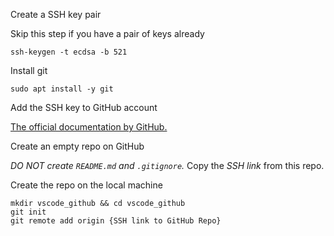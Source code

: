 Create a SSH key pair

Skip this step if you have a pair of keys already

```shell
ssh-keygen -t ecdsa -b 521
```

Install git

```shell
sudo apt install -y git
```

Add the SSH key to GitHub account

[The official documentation by GitHub.](https://help.github.com/en/github/aut...)

Create an empty repo on GitHub

*DO NOT create `README.md` and `.gitignore`.*
Copy the *SSH link* from this repo.

Create the repo on the local machine

```shell
mkdir vscode_github && cd vscode_github
git init
git remote add origin {SSH link to GitHub Repo}
```